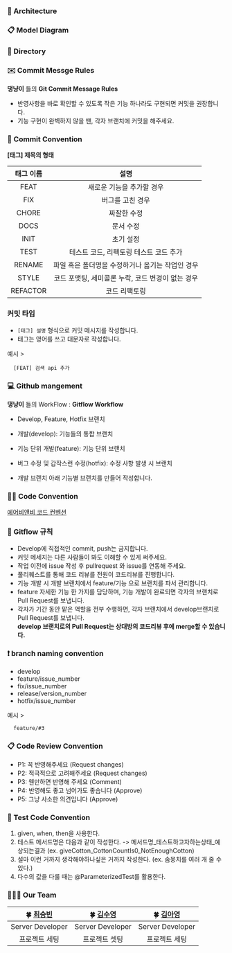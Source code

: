 ### 📑 Architecture

### 📋 Model Diagram

### 📖 Directory

### ✉️ Commit Messge Rules

**댕냥이** 들의 **Git Commit Message Rules**

- 반영사항을 바로 확인할 수 있도록 작은 기능 하나라도 구현되면 커밋을 권장합니다.
- 기능 구현이 완벽하지 않을 땐, 각자 브랜치에 커밋을 해주세요.

### 📌 Commit Convention

**[태그] 제목의 형태**

| 태그 이름 |                       설명                        |
| :-------: | :-----------------------------------------------: |
|   FEAT    |             새로운 기능을 추가할 경우             |
|    FIX    |                 버그를 고친 경우                  |
|   CHORE   |                    짜잘한 수정                    |
|   DOCS    |                     문서 수정                     |
|   INIT    |                     초기 설정                     |
|   TEST    |      테스트 코드, 리펙토링 테스트 코드 추가       |
|  RENAME   | 파일 혹은 폴더명을 수정하거나 옮기는 작업인 경우  |
|   STYLE   | 코드 포맷팅, 세미콜론 누락, 코드 변경이 없는 경우 |
| REFACTOR  |                   코드 리팩토링                   |

### **커밋 타입**

- `[태그] 설명` 형식으로 커밋 메시지를 작성합니다.
- 태그는 영어를 쓰고 대문자로 작성합니다.

예시 >

```
  [FEAT] 검색 api 추가
```

### **💻 Github mangement**

**댕냥이** 들의 WorkFlow : **Gitflow Workflow**

- Develop, Feature, Hotfix 브랜치

- 개발(develop): 기능들의 통합 브랜치

- 기능 단위 개발(feature): 기능 단위 브랜치

- 버그 수정 및 갑작스런 수정(hotfix): 수정 사항 발생 시 브랜치

- 개발 브랜치 아래 기능별 브랜치를 만들어 작성합니다.

### ✍🏻 Code Convention

[에어비앤비 코드 컨벤션](https://github.com/airbnb/javascript)

### 📍 Gitflow 규칙

- Develop에 직접적인 commit, push는 금지합니다.
- 커밋 메세지는 다른 사람들이 봐도 이해할 수 있게 써주세요.
- 작업 이전에 issue 작성 후 pullrequest 와 issue를 연동해 주세요.
- 풀리퀘스트를 통해 코드 리뷰를 전원이 코드리뷰를 진행합니다.
- 기능 개발 시 개발 브랜치에서 feature/기능 으로 브랜치를 파서 관리합니다.
- feature 자세한 기능 한 가지를 담당하며, 기능 개발이 완료되면 각자의 브랜치로 Pull Request를 보냅니다.
- 각자가 기간 동안 맡은 역할을 전부 수행하면, 각자 브랜치에서 develop브랜치로 Pull Request를 보냅니다.  
  **develop 브랜치로의 Pull Request는 상대방의 코드리뷰 후에 merge할 수 있습니다.**

### ❗️ branch naming convention

- develop
- feature/issue_number
- fix/issue_number
- release/version_number
- hotfix/issue_number

예시 >

```
  feature/#3
```

### 📋 Code Review Convention

- P1: 꼭 반영해주세요 (Request changes)
- P2: 적극적으로 고려해주세요 (Request changes)
- P3: 웬만하면 반영해 주세요 (Comment)
- P4: 반영해도 좋고 넘어가도 좋습니다 (Approve)
- P5: 그냥 사소한 의견입니다 (Approve)
  
### 🚀 Test Code Convention

1. given, when, then을 사용한다.
2. 테스트 메서드명은 다음과 같이 작성한다. -> 메서드명_테스트하고자하는상태_예상되는결과 (ex. giveCotton_CottonCountIs0_NotEnoughCotton)
3. 설마 이런 거까지 생각해야하나싶은 거까지 작성한다. (ex. 솜뭉치를 여러 개 줄 수 있다.)
4. 다수의 값을 다룰 때는 @ParameterizedTest를 활용한다.

### 👩‍👧‍👧 Our Team

|        **🍀 [최승빈](https://github.com/csb9427)**  |    **🍀 [김수영](https://github.com/sootudio)**                 |**🍀 [김아영](https://github.com/a-young-kim)**                 |
  |:-----------------------------------:|:-----------------------------------:|:-----------------------------------:|
|   Server Developer  |    Server Developer     |   Server Developer |
|        프로젝트 세팅<br />    |       프로젝트 셋팅<br/>      |   프로젝트 세팅<br />    |  
